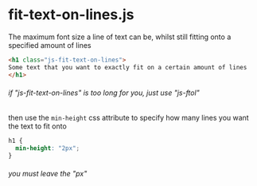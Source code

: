 # fit-text-on-lines.js

The maximum font size a line of text can be, whilst still fitting onto a specified amount of lines

```html
<h1 class="js-fit-text-on-lines">
Some text that you want to exactly fit on a certain amount of lines
</h1>
```

###### if "js-fit-text-on-lines" is too long for you, just use "js-ftol"


then use the `min-height` css attribute to specify how many lines you want the text to fit onto 

```css
h1 {
  min-height: "2px";
}
```

###### you must leave the "px"
